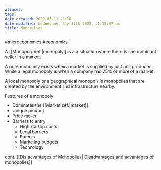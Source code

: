 ```yaml
---
aliases: 
tags: 
date created: 2022-05-11 23:16
date modified: Wednesday, May 11th 2022, 11:18:07 pm
title: Monopolies
---
```


#microeconomics #economics

A [[Monopoly def.|monopoly]] is a a situation where there is one dominant seller in a market.

A pure monopoly exists when a market is supplied by just one producer. While a legal monopoly is when a company has 25% or more of a market.

A local monopoly or a geographical monopoly is monopolies that are created by the environment and infrastructure nearby.

Features of a monopoly:
- Dominates the [[Market def.|market]]
- Unique product
- Price maker
- Barriers to entry
	- High startup costs
	- Legal barriers
	- Patents
	- Marketing budgets
	- Technology
	  
cont. [[Dis|advantages of Monopolies| Disadvantages and advantages of monopolies]]